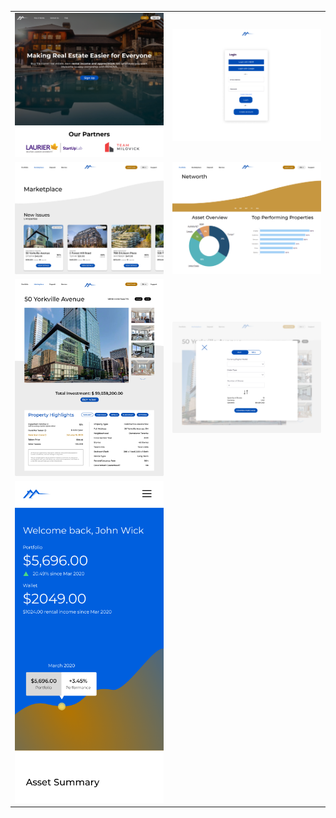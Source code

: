 
<table>

  <tr>
    <td><img src="homescreen.png" width="100%" /></td>
    <td><img src="login.png" width="100%" /></td>

  </tr>
  
  <tr>
    <td><img src="marketplace.png" width="100%" /></td>
    <td><img src="portfolio.png" width="100%" /></td>
  </tr>
    <tr>
    <td><img src="property_details.png" width="100%" /></td>
    <td><img src="popup.png" width="100%" /></td>
  </tr>
      <tr>
    <td><img src="phone.png" width="100%" /></td>
  </tr>



</table>
